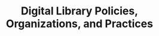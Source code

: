 ---
layout: report
pub_date: 2001-01-01
title: "Digital Library Policies, Organizations, and Practices"
authors: 
    - Greenstein, Daniel
redirect_to: https://old.diglib.org/roles/survey1a.htm
org: DLF
description: ""
---